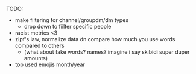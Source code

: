 TODO:
- make filtering for channel/groupdm/dm types
  - drop down to fiilter specific people
- racist metrics <3
- zipf's law, normalize data dn compare how much you use words compared to others
  - (what about fake words? names? imagine i say skibidi super duper amounts)
- top used emojis month/year
